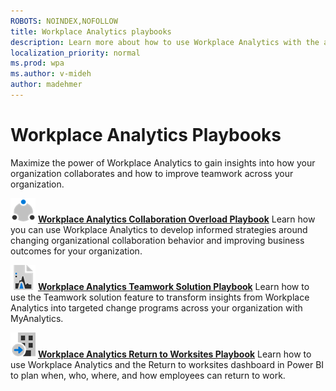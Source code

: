 ```yaml
---
ROBOTS: NOINDEX,NOFOLLOW
title: Workplace Analytics playbooks
description: Learn more about how to use Workplace Analytics with the available playbooks
localization_priority: normal 
ms.prod: wpa
ms.author: v-mideh
author: madehmer
---
```

# Workplace Analytics Playbooks

Maximize the power of Workplace Analytics to gain insights into how your organization collaborates and how to improve teamwork across your organization.

![Collaboration icon](../Images/icon-collaboration.png)   [**Workplace Analytics Collaboration Overload Playbook**](https://go.microsoft.com/fwlink/?linkid=2002306)
Learn how you can use Workplace Analytics to develop informed strategies around changing organizational collaboration behavior and improving business outcomes for your organization.

![Analytics icon](../Images/icon-analytics.png)   [**Workplace Analytics Teamwork Solution Playbook**](https://docs.microsoft.com/workplace-analytics/tutorials/WpA-Teamwork-Solution-Playbook.pdf)
Learn how to use the Teamwork solution feature to transform insights from Workplace Analytics into targeted change programs across your organization with MyAnalytics.

![Return to worksites icon](../Images/icon-returntw.png)   [**Workplace Analytics Return to Worksites Playbook**](https://docs.microsoft.com/workplace-analytics/tutorials/Return-to-worksites-playbook.pdf)
Learn how to use Workplace Analytics and the Return to worksites dashboard in Power BI to plan when, who, where, and how employees can return to work.
